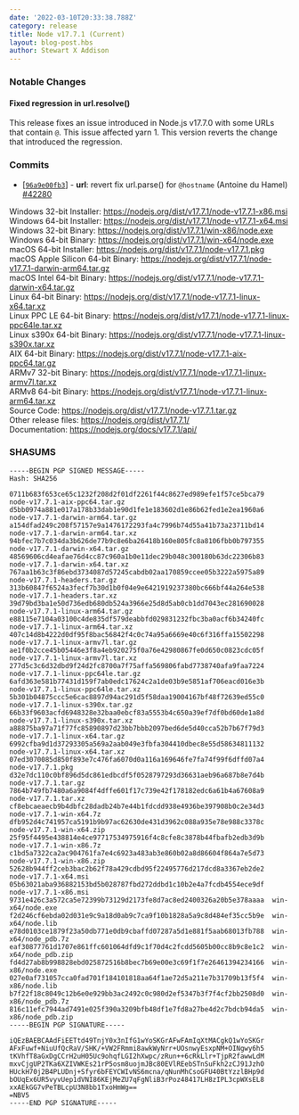 ```yaml
---
date: '2022-03-10T20:33:38.788Z'
category: release
title: Node v17.7.1 (Current)
layout: blog-post.hbs
author: Stewart X Addison
---
```


### Notable Changes

#### Fixed regression in url.resolve()

This release fixes an issue introduced in Node.js v17.7.0 with some URLs
that contain `@`. This issue affected yarn 1. This version reverts the
change that introduced the regression.

### Commits

- \[[`96a9e00fb3`](https://github.com/nodejs/node/commit/96a9e00fb3)] - **url**: revert fix url.parse() for `@hostname` (Antoine du Hamel) [#42280](https://github.com/nodejs/node/pull/42280)

Windows 32-bit Installer: https://nodejs.org/dist/v17.7.1/node-v17.7.1-x86.msi \
Windows 64-bit Installer: https://nodejs.org/dist/v17.7.1/node-v17.7.1-x64.msi \
Windows 32-bit Binary: https://nodejs.org/dist/v17.7.1/win-x86/node.exe \
Windows 64-bit Binary: https://nodejs.org/dist/v17.7.1/win-x64/node.exe \
macOS 64-bit Installer: https://nodejs.org/dist/v17.7.1/node-v17.7.1.pkg \
macOS Apple Silicon 64-bit Binary: https://nodejs.org/dist/v17.7.1/node-v17.7.1-darwin-arm64.tar.gz \
macOS Intel 64-bit Binary: https://nodejs.org/dist/v17.7.1/node-v17.7.1-darwin-x64.tar.gz \
Linux 64-bit Binary: https://nodejs.org/dist/v17.7.1/node-v17.7.1-linux-x64.tar.xz \
Linux PPC LE 64-bit Binary: https://nodejs.org/dist/v17.7.1/node-v17.7.1-linux-ppc64le.tar.xz \
Linux s390x 64-bit Binary: https://nodejs.org/dist/v17.7.1/node-v17.7.1-linux-s390x.tar.xz \
AIX 64-bit Binary: https://nodejs.org/dist/v17.7.1/node-v17.7.1-aix-ppc64.tar.gz \
ARMv7 32-bit Binary: https://nodejs.org/dist/v17.7.1/node-v17.7.1-linux-armv7l.tar.xz \
ARMv8 64-bit Binary: https://nodejs.org/dist/v17.7.1/node-v17.7.1-linux-arm64.tar.xz \
Source Code: https://nodejs.org/dist/v17.7.1/node-v17.7.1.tar.gz \
Other release files: https://nodejs.org/dist/v17.7.1/ \
Documentation: https://nodejs.org/docs/v17.7.1/api/

### SHASUMS

```
-----BEGIN PGP SIGNED MESSAGE-----
Hash: SHA256

0711b683f653ce65c1232f208d2f01df2261f44c8627ed989efe1f57ce5bca79  node-v17.7.1-aix-ppc64.tar.gz
d5bb0974a881e017a178b33dab1e90d1fe1e183602d1e86b62fed1e2ea1960a6  node-v17.7.1-darwin-arm64.tar.gz
a154dfad249c208f57157e9a1476172293fa4c7996b74d55a41b73a23711bd14  node-v17.7.1-darwin-arm64.tar.xz
94bfec7b7c034da3b626de77b9c8e6ba26418b160e805fc8a8106fbb0b797355  node-v17.7.1-darwin-x64.tar.gz
48569606cd4eafae76d4cc87c960a1b0e11dec29b048c300180b63dc22306b83  node-v17.7.1-darwin-x64.tar.xz
767aa1b63c3f86ebd3734087d57245cabdb02aa170859ccee05b3222a5975a89  node-v17.7.1-headers.tar.gz
313b60847f6524a3fecf7b30d1b0f04e9e6421919237380bc666bf44a264e538  node-v17.7.1-headers.tar.xz
39d79bd3ba1e50d736edb680db524a3966e25d8d5ab0cb1dd7043ec281690028  node-v17.7.1-linux-arm64.tar.gz
e88115e7104a03100c4de835df579deabbfd029831232fbc3ba0acf6b34240fc  node-v17.7.1-linux-arm64.tar.xz
407c14d8b4222d0df95f8bac56842f4c0c74a95a6669e40c6f316ffa15502298  node-v17.7.1-linux-armv7l.tar.gz
ae1f0b2cce45b05446e3f8a4eb920275f0a76e42980867fe0d650c0823cdc05f  node-v17.7.1-linux-armv7l.tar.xz
277d5c3c6d32dbd9f24d2fc8700a7f75affa569806fabd7738740afa9faa7224  node-v17.7.1-linux-ppc64le.tar.gz
6afd363e581b77431d159f7ab0edc17624c2a1de03b9e5851af706eacd016e3b  node-v17.7.1-linux-ppc64le.tar.xz
5b301b04875ccc5e6cac8897d94ac291d5f58daa19004167bf48f72639ed55c0  node-v17.7.1-linux-s390x.tar.gz
66b33f9603acfd6948328e32baa0ebcf83a5553b4c650a39ef7df0bd60de1a8d  node-v17.7.1-linux-s390x.tar.xz
a88875ba97a71f77fc85890897d23bb7bbb2097bed6de5d40cca52b7b67f79d3  node-v17.7.1-linux-x64.tar.gz
6992cfba9d1d37293305a569a2aab049e3fbfa304410dbec8e55d58634811132  node-v17.7.1-linux-x64.tar.xz
07ed3070085d850f893e7c476fa6070d0a116a169646fe7fa74f99f6dffd07a4  node-v17.7.1.pkg
d32e7dc110c0bf896d5dc861edbcdf5f0528797293d36631aeb96a687b8e7d4b  node-v17.7.1.tar.gz
7864b749fb7480a6a9084f4dffe601f17c739e42f178182edc6a61b4a67608a9  node-v17.7.1.tar.xz
cf8ebcaeaecb9b4dbfc28dadb24b7e44b1fdcdd938e4936be397908b0c2e34d3  node-v17.7.1-win-x64.7z
dfb952d4c741957ca5191b9b97ac62630de431d3962c088a935e78e988c3378c  node-v17.7.1-win-x64.zip
25f95f4495e438814e4ce97717534975916f4c8cfe8c3878b44fbafb2edb3d9b  node-v17.7.1-win-x86.7z
c1bd5a7322ca2ac904761fa7e4c6923a483ab3e860b02a8d86604f864a7e5d73  node-v17.7.1-win-x86.zip
52628b944ff2ceb3bac2b62f78a429cdbd95f22495776d217dcd8a3367eb2de2  node-v17.7.1-x64.msi
05b63021aba936882153bd5b028787fbd272ddbd1c10b2e4a7fcdb4554ece9df  node-v17.7.1-x86.msi
9731e426c3a572ca5e72399b73129d2173fe8d7ac8ed2400326a20b5e378aaaa  win-x64/node.exe
f2d246cf6ebda02d031e9c9a18d0ab9c7ca9f10b1828a5a9c8d484ef35cc5b9e  win-x64/node.lib
e78d0103ce1879f23a50db771e0db9cbaffd07287a5d1e881f5aab68013fb788  win-x64/node_pdb.7z
eaf30877761d1707e861ffc601064dfd9c1f70d4c2fcdd5605b00cc8b9c8e1c2  win-x64/node_pdb.zip
fd4d27ab8b998828ebd025872516b8bec7b69e00e3c69f1f7e26461394234166  win-x86/node.exe
027e0af731057cca0fad701f184101818aa64f1ae72d5a211e7b31709b13f5f4  win-x86/node.lib
b7f22f18c8049c12b6e0e929bb3ac2492c0c980d2ef5347b3f7f4cf2bb2508d0  win-x86/node_pdb.7z
816c11efc7944ad7491e025f390a3209bfb48df1e7fd8a27be4d2c7bdcb94da5  win-x86/node_pdb.zip
-----BEGIN PGP SIGNATURE-----

iQEzBAEBCAAdFiEETtd49TnjY0x3nIfG1wYoSKGrAFwFAmIqXtMACgkQ1wYoSKGr
AFxFuwf+NiuUfQcRaV/SHK/+VW2FRmmi8awkWyNrr+UOsnwyEsxpNM+OINgwy6h5
tKVhfT8aGxDgCCrH2uH05Uc9ohqfLGI2hXwpc/zRun++6cRkLlr+TjpR2fawwLdM
mxvCjgUP2TKa6XZIVWKEs21rP5osm8uojmJBc80EVlREebSTnSuFkh2zCJ91JzhO
HUckH70j2B4PLUDnj+Sfyr6bFEYCWIvNS6mcna/qNunMhCsoGFU40BtYzzlBHp9d
bOUqEx6UR5vyvUep1dVNI86KEjMeZU7qFgNliB3rPoz48417LH8zIPL3cpWXsEL8
xxAEkGG7vPeTBLcpU3N8bb1TxoHmWg==
=NBV5
-----END PGP SIGNATURE-----

```
